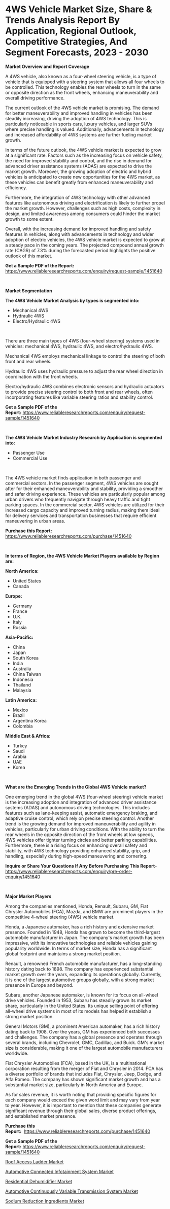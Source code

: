 <p><h1>4WS Vehicle Market Size, Share & Trends Analysis Report By Application, Regional Outlook, Competitive Strategies, And Segment Forecasts, 2023 - 2030</h1></p><p><strong>Market Overview and Report Coverage</strong></p>
<p><p>A 4WS vehicle, also known as a four-wheel steering vehicle, is a type of vehicle that is equipped with a steering system that allows all four wheels to be controlled. This technology enables the rear wheels to turn in the same or opposite direction as the front wheels, enhancing maneuverability and overall driving performance.</p><p>The current outlook of the 4WS vehicle market is promising. The demand for better maneuverability and improved handling in vehicles has been steadily increasing, driving the adoption of 4WS technology. This is particularly noticeable in sports cars, luxury vehicles, and larger SUVs where precise handling is valued. Additionally, advancements in technology and increased affordability of 4WS systems are further fueling market growth.</p><p>In terms of the future outlook, the 4WS vehicle market is expected to grow at a significant rate. Factors such as the increasing focus on vehicle safety, the need for improved stability and control, and the rise in demand for advanced driver assistance systems (ADAS) are expected to drive the market growth. Moreover, the growing adoption of electric and hybrid vehicles is anticipated to create new opportunities for the 4WS market, as these vehicles can benefit greatly from enhanced maneuverability and efficiency.</p><p>Furthermore, the integration of 4WS technology with other advanced features like autonomous driving and electrification is likely to further propel the market growth. However, challenges such as high costs, complexity in design, and limited awareness among consumers could hinder the market growth to some extent.</p><p>Overall, with the increasing demand for improved handling and safety features in vehicles, along with advancements in technology and wider adoption of electric vehicles, the 4WS vehicle market is expected to grow at a steady pace in the coming years. The projected compound annual growth rate (CAGR) of 7.3% during the forecasted period highlights the positive outlook of this market.</p></p>
<p><strong>Get a Sample PDF of the Report:</strong> <a href="https://www.reliableresearchreports.com/enquiry/request-sample/1451640">https://www.reliableresearchreports.com/enquiry/request-sample/1451640</a></p>
<p>&nbsp;</p>
<p><strong>Market Segmentation</strong></p>
<p><strong>The 4WS Vehicle Market Analysis by types is segmented into:</strong></p>
<p><ul><li>Mechanical 4WS</li><li>Hydraulic 4WS</li><li>Electro/Hydraulic 4WS</li></ul></p>
<p>&nbsp;</p>
<p><p>There are three main types of 4WS (four-wheel steering) systems used in vehicles: mechanical 4WS, hydraulic 4WS, and electro/hydraulic 4WS. </p><p>Mechanical 4WS employs mechanical linkage to control the steering of both front and rear wheels. </p><p>Hydraulic 4WS uses hydraulic pressure to adjust the rear wheel direction in coordination with the front wheels. </p><p>Electro/hydraulic 4WS combines electronic sensors and hydraulic actuators to provide precise steering control to both front and rear wheels, often incorporating features like variable steering ratios and stability control.</p></p>
<p><strong>Get a Sample PDF of the Report:</strong>&nbsp;<a href="https://www.reliableresearchreports.com/enquiry/request-sample/1451640">https://www.reliableresearchreports.com/enquiry/request-sample/1451640</a></p>
<p>&nbsp;</p>
<p><strong>The 4WS Vehicle Market Industry Research by Application is segmented into:</strong></p>
<p><ul><li>Passenger Use</li><li>Commercial Use</li></ul></p>
<p>&nbsp;</p>
<p><p>The 4WS vehicle market finds application in both passenger and commercial sectors. In the passenger segment, 4WS vehicles are sought after for their enhanced maneuverability and stability, providing a smoother and safer driving experience. These vehicles are particularly popular among urban drivers who frequently navigate through heavy traffic and tight parking spaces. In the commercial sector, 4WS vehicles are utilized for their increased cargo capacity and improved turning radius, making them ideal for delivery services and transportation businesses that require efficient maneuvering in urban areas.</p></p>
<p><strong>Purchase this Report:</strong>&nbsp; <a href="https://www.reliableresearchreports.com/purchase/1451640">https://www.reliableresearchreports.com/purchase/1451640</a></p>
<p>&nbsp;</p>
<p><strong>In terms of Region, the 4WS Vehicle Market Players available by Region are:</strong></p>
<p>
    <p> <strong> North America: </strong>
        <ul>
            <li>United States</li>
            <li>Canada</li>
        </ul>
        </p> 
    <p> <strong> Europe: </strong>
        <ul>
            <li>Germany</li>
            <li>France</li>
            <li>U.K.</li>
            <li>Italy</li>
            <li>Russia</li>
        </ul>
        </p> 
    <p> <strong> Asia-Pacific: </strong>
        <ul>
            <li>China</li>
            <li>Japan</li>
            <li>South Korea</li>
            <li>India</li>
            <li>Australia</li>
            <li>China Taiwan</li>
            <li>Indonesia</li>
            <li>Thailand</li>
            <li>Malaysia</li>
        </ul>
        </p> 
    <p> <strong> Latin America: </strong>
        <ul>
            <li>Mexico</li>
            <li>Brazil</li>
            <li>Argentina Korea</li>
            <li>Colombia</li>
        </ul>
        </p> 
    <p> <strong> Middle East & Africa: </strong>
        <ul>
            <li>Turkey</li>
            <li>Saudi</li>
            <li>Arabia</li>
            <li>UAE</li>
            <li>Korea</li>
        </ul>
    </p>
    </p>
<p>&nbsp;</p>
<p><strong>What are the Emerging Trends in the Global 4WS Vehicle market?</strong></p>
<p><p>One emerging trend in the global 4WS (four-wheel steering) vehicle market is the increasing adoption and integration of advanced driver assistance systems (ADAS) and autonomous driving technologies. This includes features such as lane-keeping assist, automatic emergency braking, and adaptive cruise control, which rely on precise steering control. Another trend is the growing demand for improved maneuverability and agility in vehicles, particularly for urban driving conditions. With the ability to turn the rear wheels in the opposite direction of the front wheels at low speeds, 4WS vehicles offer tighter turning circles and better parking capabilities. Furthermore, there is a rising focus on enhancing overall safety and stability, with 4WS technology providing enhanced stability, grip, and handling, especially during high-speed maneuvering and cornering.</p></p>
<p><strong>Inquire or Share Your Questions If Any Before Purchasing This Report</strong>- <a href="https://www.reliableresearchreports.com/enquiry/pre-order-enquiry/1451640">https://www.reliableresearchreports.com/enquiry/pre-order-enquiry/1451640</a></p>
<p>&nbsp;</p>
<p><strong>Major Market Players</strong></p>
<p><p>Among the companies mentioned, Honda, Renault, Subaru, GM, Fiat Chrysler Automobiles (FCA), Mazda, and BMW are prominent players in the competitive 4-wheel steering (4WS) vehicle market. </p><p>Honda, a Japanese automaker, has a rich history and extensive market presence. Founded in 1948, Honda has grown to become the third-largest automobile manufacturer in Japan. The company's market growth has been impressive, with its innovative technologies and reliable vehicles gaining popularity worldwide. In terms of market size, Honda has a significant global footprint and maintains a strong market position.</p><p>Renault, a renowned French automobile manufacturer, has a long-standing history dating back to 1898. The company has experienced substantial market growth over the years, expanding its operations globally. Currently, it is one of the largest automotive groups globally, with a strong market presence in Europe and beyond.</p><p>Subaru, another Japanese automaker, is known for its focus on all-wheel drive vehicles. Founded in 1953, Subaru has steadily grown its market share, particularly in the United States. Its unique selling point of offering all-wheel drive systems in most of its models has helped it establish a strong market position. </p><p>General Motors (GM), a prominent American automaker, has a rich history dating back to 1908. Over the years, GM has experienced both successes and challenges. The company has a global presence and operates through several brands, including Chevrolet, GMC, Cadillac, and Buick. GM's market size is considerable, making it one of the largest automobile manufacturers worldwide.</p><p>Fiat Chrysler Automobiles (FCA), based in the UK, is a multinational corporation resulting from the merger of Fiat and Chrysler in 2014. FCA has a diverse portfolio of brands that includes Fiat, Chrysler, Jeep, Dodge, and Alfa Romeo. The company has shown significant market growth and has a substantial market size, particularly in North America and Europe.</p><p>As for sales revenue, it is worth noting that providing specific figures for each company would exceed the given word limit and may vary from year to year. However, it is important to mention that these companies generate significant revenue through their global sales, diverse product offerings, and established market presence.</p></p>
<p><strong>Purchase this Report:</strong>&nbsp;&nbsp;<a href="https://www.reliableresearchreports.com/purchase/1451640">https://www.reliableresearchreports.com/purchase/1451640</a></p>
<p></p>
<p><strong>Get a Sample PDF of the Report:</strong>&nbsp;<a href="https://www.reliableresearchreports.com/enquiry/request-sample/1451640">https://www.reliableresearchreports.com/enquiry/request-sample/1451640</a></p>
<p><p><a href="https://www.linkedin.com/pulse/decoding-roof-access-ladder-market-deep-dive-latest-trends-mdphe/">Roof Access Ladder Market</a></p><p><a href="https://github.com/AKSHATREPORTPRIME/Market-Research-Report-List-1/blob/main/automotive-connected-infotainment-system-market.md">Automotive Connected Infotainment System Market</a></p><p><a href="https://medium.com/@rombilly2345/residential-dehumidifier-nbsp-market-focuses-on-market-share-size-and-projected-forecast-till-2030-5bdc614400de">Residential Dehumidifier Market</a></p><p><a href="https://github.com/lilstefpacute/Market-Research-Report-List-1/blob/main/automotive-continuously-variable-transmission-system-market.md">Automotive Continuously Variable Transmission System Market</a></p><p><a href="https://medium.com/@jenniferwhite656/sodium-reduction-ingredients-market-trends-and-market-analysis-forecasted-for-period-2023-2030-c779dbce7b64">Sodium Reduction Ingredients Market</a></p></p>